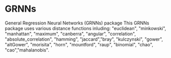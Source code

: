 # GRNNs
General Regression Neural Networks (GRNNs) package
This GRNNs package uses various distance functions inluding: "euclidean", "minkowski", "manhattan", "maximum", "canberra", "angular", "correlation", "absolute_correlation", "hamming", 
"jaccard","bray", "kulczynski", "gower", "altGower", "morisita", "horn", "mountford", "raup", "binomial", "chao", "cao","mahalanobis".
